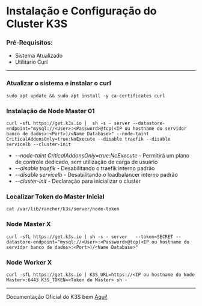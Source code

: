 # Instalação e Configuração do Cluster K3S

### Pré-Requisitos:

- Sistema Atualizado
- Utilitário Curl

---
### Atualizar o sistema e instalar o __curl__

```shell
sudo apt update && sudo apt install -y ca-certificates curl
```

### Instalação de Node Master 01

```shell
curl -sfL https://get.k3s.io |  sh -s - server --datastore-endpoint="mysql://<User>:<Password>@tcp(<IP ou hostname do servidor banco de dados>:<Port>)/<Name Database>" --node-taint CriticalAddonsOnly=true:NoExecute --disable traefik --disable servicelb --cluster-init
```

- _--node-taint CriticalAddonsOnly=true:NoExecute_ - Permitirá um plano de controle dedicado, sem utilização de carga de usuário
- _--disable traefik_ - Desabilitando o traefik interno padrão
- _--disable servicelb_ - Desabilitando o loadbalancer interno padrão
- _--cluster-init_ - Declaração para inicializar o cluster

### Localizar Token do Master Inicial

```shell
cat /var/lib/rancher/k3s/server/node-token
```

### Node Master X

```shell
curl -sfL https://get.k3s.io | sh -s - server   --token=SECRET --datastore-endpoint="mysql://<User>:<Password>@tcp(<IP ou hostname do servidor banco de dados>:<Port>)/<Name Database>"
```

### Node Worker X

```shell
curl -sfL https://get.k3s.io | K3S_URL=https://<IP ou hostname do Node Master>:6443 K3S_TOKEN=<Token do Master> sh -
```

---

Documentação Oficial do K3S bem [Aqui!](https://docs.k3s.io/)